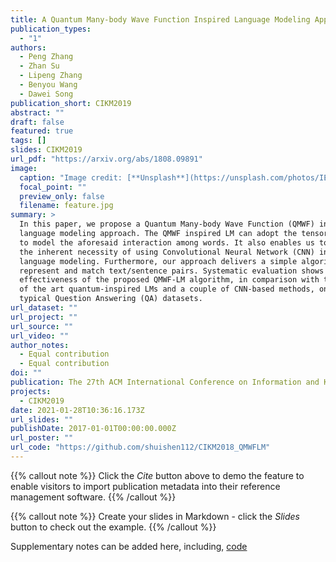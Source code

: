 ```yaml
---
title: A Quantum Many-body Wave Function Inspired Language Modeling Approach
publication_types:
  - "1"
authors:
  - Peng Zhang
  - Zhan Su
  - Lipeng Zhang
  - Benyou Wang
  - Dawei Song
publication_short: CIKM2019
abstract: ""
draft: false
featured: true
tags: []
slides: CIKM2019
url_pdf: "https://arxiv.org/abs/1808.09891"
image:
  caption: "Image credit: [**Unsplash**](https://unsplash.com/photos/IEHPDNk2-8w)"
  focal_point: ""
  preview_only: false
  filename: feature.jpg
summary: >
  In this paper, we propose a Quantum Many-body Wave Function (QMWF) inspired
  language modeling approach. The QMWF inspired LM can adopt the tensor product
  to model the aforesaid interaction among words. It also enables us to reveal
  the inherent necessity of using Convolutional Neural Network (CNN) in QMWF
  language modeling. Furthermore, our approach delivers a simple algorithm to
  represent and match text/sentence pairs. Systematic evaluation shows the
  effectiveness of the proposed QMWF-LM algorithm, in comparison with the state
  of the art quantum-inspired LMs and a couple of CNN-based methods, on three
  typical Question Answering (QA) datasets.
url_dataset: ""
url_project: ""
url_source: ""
url_video: ""
author_notes:
  - Equal contribution
  - Equal contribution
doi: ""
publication: The 27th ACM International Conference on Information and Knowledge Management
projects:
  - CIKM2019
date: 2021-01-28T10:36:16.173Z
url_slides: ""
publishDate: 2017-01-01T00:00:00.000Z
url_poster: ""
url_code: "https://github.com/shuishen112/CIKM2018_QMWFLM"
---
```

{{% callout note %}}
Click the *Cite* button above to demo the feature to enable visitors to import publication metadata into their reference management software.
{{% /callout %}}

{{% callout note %}}
Create your slides in Markdown - click the *Slides* button to check out the example.
{{% /callout %}}

Supplementary notes can be added here, including,[](https://github.com/TJUIRLAB/CIKM2018_QMWFLM) [code](https://github.com/TJUIRLAB/CIKM2018_QMWFLM)